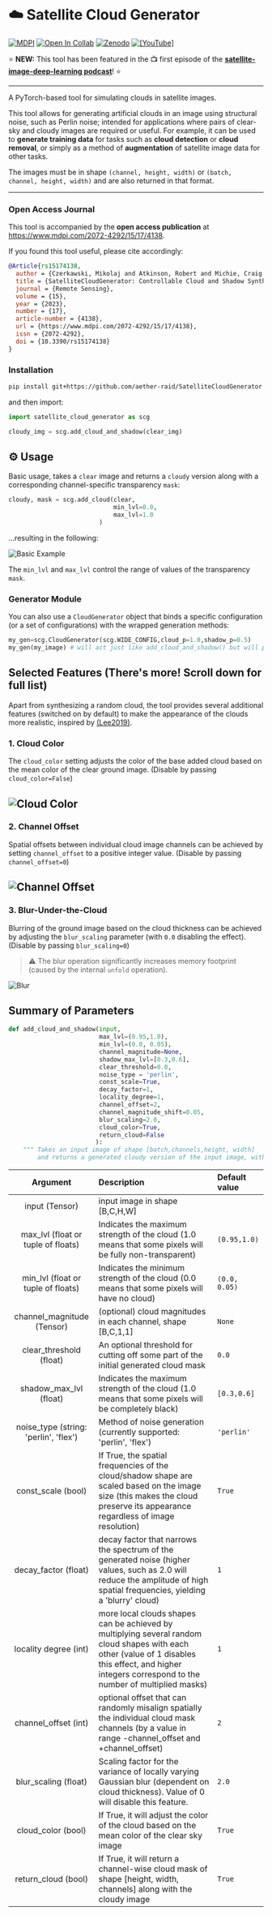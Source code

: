 # :cloud: Satellite Cloud Generator
[![MDPI](https://img.shields.io/badge/Open_Access-MDPI-green)](https://www.mdpi.com/2072-4292/15/17/4138) [![Open In Collab](https://colab.research.google.com/assets/colab-badge.svg)](https://colab.research.google.com/github/cidcom/SatelliteCloudGenerator/blob/main/01c_Usage_Examples_Colab.ipynb) [![Zenodo](https://zenodo.org/badge/532972529.svg)](https://zenodo.org/badge/latestdoi/532972529)
[![[YouTube]](https://img.shields.io/badge/YouTube-%23FF0000.svg?style=flat&logo=youtube&logoColor=white)](https://youtu.be/RgAF2Y4O9zA)

:star: **NEW:** This tool has been featured in the 📺 first episode of the [**satellite-image-deep-learning podcast**](https://youtu.be/RgAF2Y4O9zA)! :star: 

---

A PyTorch-based tool for simulating clouds in satellite images.

This tool allows for generating artificial clouds in an image using structural noise, such as Perlin noise; intended for applications where pairs of clear-sky and cloudy images are required or useful.
For example, it can be used to **generate training data** for tasks such as **cloud detection** or **cloud removal**, or simply as a method of **augmentation** of satellite image data for other tasks.

The images must be in shape `(channel, height, width)` or `(batch, channel, height, width)` and are also returned in that format.

---

### Open Access Journal
This tool is accompanied by the **open access publication** at https://www.mdpi.com/2072-4292/15/17/4138.

If you found this tool useful, please cite accordingly:
```bibtex
@Article{rs15174138,
  author = {Czerkawski, Mikolaj and Atkinson, Robert and Michie, Craig and Tachtatzis, Christos},
  title = {SatelliteCloudGenerator: Controllable Cloud and Shadow Synthesis for Multi-Spectral Optical Satellite Images},
  journal = {Remote Sensing},
  volume = {15},
  year = {2023},
  number = {17},
  article-number = {4138},
  url = {https://www.mdpi.com/2072-4292/15/17/4138},
  issn = {2072-4292},
  doi = {10.3390/rs15174138}
}
```

### Installation
```bash
pip install git+https://github.com/aether-raid/SatelliteCloudGenerator
```

and then import:
```python
import satellite_cloud_generator as scg

cloudy_img = scg.add_cloud_and_shadow(clear_img)
```

## :gear: Usage
Basic usage, takes a `clear` image and returns a `cloudy` version along with a corresponding channel-specific transparency `mask`:
```python
cloudy, mask = scg.add_cloud(clear,
                             min_lvl=0.0,
                             max_lvl=1.0
                         )
```
...resulting in the following:

![Basic Example](imgs/thick_cloud.png)

The `min_lvl` and `max_lvl` control the range of values of the transparency `mask`.

### Generator Module
You can also use a `CloudGenerator` object that binds a specific configuration (or a set of configurations) with the wrapped generation methods:
```python
my_gen=scg.CloudGenerator(scg.WIDE_CONFIG,cloud_p=1.0,shadow_p=0.5)
my_gen(my_image) # will act just like add_cloud_and_shadow() but will preserve the same configuration!
```

## Selected Features (There's more! Scroll down for full list)
Apart from synthesizing a random cloud, the tool provides several additional features (switched on by default) to make the appearance of the clouds more realistic, inspired by [(Lee2019)](https://ieeexplore.ieee.org/document/8803666).

### 1. Cloud Color
The `cloud_color` setting adjusts the color of the base added cloud based on the mean color of the clear ground image. (Disable by passing `cloud_color=False`)

![Cloud Color](imgs/cloud_color.png)
---
### 2. Channel Offset
Spatial offsets between individual cloud image channels can be achieved by setting `channel_offset` to a positive integer value. (Disable by passing `channel_offset=0`)

![Channel Offset](imgs/channel_offset.png)
---
### 3. Blur-Under-the-Cloud
Blurring of the ground image based on the cloud thickness can be achieved by adjusting the `blur_scaling` parameter (with `0.0` disabling the effect). (Disable by passing `blur_scaling=0`)
> :warning: The blur operation significantly increases memory footprint (caused by the internal `unfold` operation).

![Blur](imgs/back_blur.png)

## Summary of Parameters
```python
def add_cloud_and_shadow(input,
                         max_lvl=(0.95,1.0),
                         min_lvl=(0.0, 0.05),
                         channel_magnitude=None,
                         shadow_max_lvl=[0.3,0.6],
                         clear_threshold=0.0,
                         noise_type = 'perlin',
                         const_scale=True,
                         decay_factor=1,
                         locality_degree=1,
                         channel_offset=2,
                         channel_magnitude_shift=0.05,
                         blur_scaling=2.0,
                         cloud_color=True,
                         return_cloud=False
                        ):
    """ Takes an input image of shape [batch,channels,height, width]        
        and returns a generated cloudy version of the input image, with additional shadows added to the ground image"""
```

| Argument | Description | Default value |
|:---:|:---|:---| 
| input (Tensor) | input image in shape [B,C,H,W]| |
|max_lvl (float or tuple of floats) | Indicates the maximum strength of the cloud (1.0 means that some pixels will be fully non-transparent)|`(0.95,1.0)`|
|min_lvl (float or tuple of floats)| Indicates the minimum strength of the cloud (0.0 means that some pixels will have no cloud)|`(0.0, 0.05)`|
|channel_magnitude (Tensor) | (optional) cloud magnitudes in each channel, shape [B,C,1,1]|`None`|
|clear_threshold (float)|An optional threshold for cutting off some part of the initial generated cloud mask|`0.0`|
|shadow_max_lvl (float)|Indicates the maximum strength of the cloud (1.0 means that some pixels will be completely black)|`[0.3,0.6]`|
|noise_type (string: 'perlin', 'flex')|Method of noise generation (currently supported: 'perlin', 'flex')|`'perlin'`|
|const_scale (bool)|If True, the spatial frequencies of the cloud/shadow shape are scaled based on the image size (this makes the cloud preserve its appearance regardless of image resolution)|`True`|
|decay_factor (float)|decay factor that narrows the spectrum of the generated noise (higher values, such as 2.0 will reduce the amplitude of high spatial frequencies, yielding a 'blurry' cloud)|`1`|
|locality degree (int)|more local clouds shapes can be achieved by multiplying several random cloud shapes with each other (value of 1 disables this effect, and higher integers correspond to the number of multiplied masks)|`1`|  
|channel_offset (int)|optional offset that can randomly misalign spatially the individual cloud mask channels (by a value in range -channel_offset and +channel_offset)|`2`| 
|blur_scaling (float)|Scaling factor for the variance of locally varying Gaussian blur (dependent on cloud thickness). Value of 0 will disable this feature.|`2.0`|   
|cloud_color (bool)|If True, it will adjust the color of the cloud based on the mean color of the clear sky image|`True`|
|return_cloud (bool)|If True, it will return a channel-wise cloud mask of shape [height, width, channels] along with the cloudy image|`True`|
